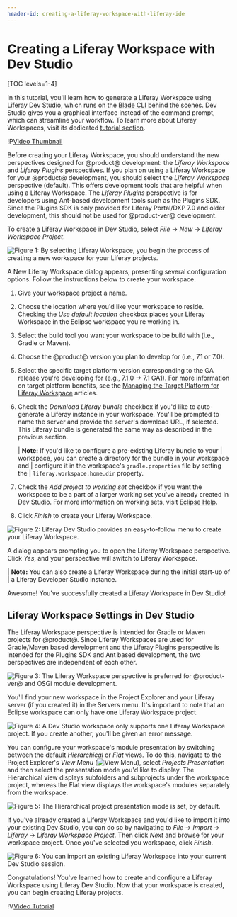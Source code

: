 ```yaml
---
header-id: creating-a-liferay-workspace-with-liferay-ide
---
```


# Creating a Liferay Workspace with Dev Studio

[TOC levels=1-4]

In this tutorial, you'll learn how to generate a Liferay Workspace using Liferay
Dev Studio, which runs on the
[Blade CLI](/docs/7-1/tutorials/-/knowledge_base/t/blade-cli) behind the
scenes. Dev Studio gives you a graphical interface instead of the command
prompt, which can streamline your workflow. To learn more about Liferay
Workspaces, visit its dedicated
[tutorial section](/docs/7-1/tutorials/-/knowledge_base/t/liferay-workspace).

<div class="video-thumbnail"></div>

!P[Video Thumbnail](https://portal.liferay.dev/documents/113763090/113919826/vid-ide-thumbnail.png)

Before creating your Liferay Workspace, you should understand the new
perspectives designed for @product@ development: the *Liferay Workspace* and
*Liferay Plugins* perspectives. If you plan on using a Liferay Workspace for
your @product@ development, you should select the *Liferay Workspace*
perspective (default). This offers development tools that are helpful when using
a Liferay Workspace. The *Liferay Plugins* perspective is for developers using
Ant-based development tools such as the Plugins SDK. Since the Plugins SDK is
only provided for Liferay Portal/DXP 7.0 and older development, this should not
be used for @product-ver@ development.

To create a Liferay Workspace in Dev Studio, select *File* &rarr; *New* &rarr;
*Liferay Workspace Project*.

![Figure 1: By selecting *Liferay Workspace*, you begin the process of creating a new workspace for your Liferay projects.](../../../images/selecting-liferay-workspace.png)

A New Liferay Workspace dialog appears, presenting several configuration
options. Follow the instructions below to create your workspace.

1. Give your workspace project a name. 

2. Choose the location where you'd like your workspace to reside. Checking the
   *Use default location* checkbox places your Liferay Workspace in the Eclipse
   workspace you're working in.

3.  Select the build tool you want your workspace to be build with (i.e., Gradle
    or Maven).

4.  Choose the @product@ version you plan to develop for (i.e., 7.1 or 7.0).

5.  Select the specific target platform version corresponding to the GA release
    you're developing for (e.g., 7.1.0 &rarr; 7.1 GA1). For more information on
    target platform benefits, see the 
    [Managing the Target Platform for Liferay Workspace](/docs/7-1/tutorials/-/knowledge_base/t/managing-the-target-platform-for-liferay-workspace)
    articles.

6. Check the *Download Liferay bundle* checkbox if you'd like to auto-generate a
   Liferay instance in your workspace. You'll be prompted to name the server and
   provide the server's download URL, if selected. This Liferay bundle is
   generated the same way as described in the previous section.

    | **Note:** If you'd like to configure a pre-existing Liferay bundle to your
    | workspace, you can create a directory for the bundle in your workspace and
    | configure it in the workspace's `gradle.properties` file by setting the
    | `liferay.workspace.home.dir` property.

7.  Check the *Add project to working set* checkbox if you want the workspace
    to be a part of a larger working set you've already created in Dev Studio.
    For more information on working sets, visit
    [Eclipse Help](http://help.eclipse.org/mars/index.jsp?topic=%2Forg.eclipse.platform.doc.user%2Fconcepts%2Fcworkset.htm).

8.  Click *Finish* to create your Liferay Workspace.

![Figure 2: Liferay Dev Studio provides an easy-to-follow menu to create your Liferay Workspace.](../../../images/new-workspace-menu.png)

A dialog appears prompting you to open the Liferay Workspace perspective.
Click *Yes*, and your perspective will switch to Liferay Workspace.

| **Note:** You can also create a Liferay Workspace during the initial start-up of
| a Liferay Developer Studio instance.

Awesome! You've successfully created a Liferay Workspace in Dev Studio!

## Liferay Workspace Settings in Dev Studio

The Liferay Workspace perspective is intended for Gradle or Maven projects for
@product@. Since Liferay Workspaces are used for Gradle/Maven based development
and the Liferay Plugins perspective is intended for the Plugins SDK and Ant
based development, the two perspectives are independent of each other.

![Figure 3: The Liferay Workspace perspective is preferred for @product-ver@ and OSGi module development.](../../../images/liferay-workspace-perspective.png)

You'll find your new workspace in the Project Explorer and your Liferay server
(if you created it) in the Servers menu. It's important to note that an Eclipse
workspace can only have one Liferay Workspace project.

![Figure 4: A Dev Studio workspace only supports one Liferay Workspace project. If you create another, you'll be given an error message.](../../../images/liferay-workspace-duplicate.png)

You can configure your workspace's module presentation by switching between the
default *Hierarchical* or *Flat* views. To do this, navigate to the Project
Explorer's *View Menu* (![View Menu](../../../images/icon-ide-view-menu.png)),
select *Projects Presentation* and then select the presentation mode you'd like
to display. The Hierarchical view displays subfolders and subprojects under the
workspace project, whereas the Flat view displays the workspace's modules
separately from the workspace.

![Figure 5: The Hierarchical project presentation mode is set, by default.](../../../images/workspace-presentation.png)

If you've already created a Liferay Workspace and you'd like to import it into
your existing Dev Studio, you can do so by navigating to *File* &rarr; *Import*
&rarr; *Liferay* &rarr; *Liferay Workspace Project*. Then click *Next* and
browse for your workspace project. Once you've selected you workspace, click
*Finish*.

![Figure 6: You can import an existing Liferay Workspace into your current Dev Studio session.](../../../images/liferay-workspace-import.png)

Congratulations! You've learned how to create and configure a Liferay Workspace
using Liferay Dev Studio. Now that your workspace is created, you can begin
creating Liferay projects.

<div class="video-wrapper" data-name="Getting Started with Liferay IDE">
</div>

!V[Video Tutorial](https://portal.liferay.dev/documents/113763090/113919826/getting-started-with-liferay-ide.mp4|https://portal.liferay.dev/documents/113763090/113919826/getting-started-with-liferay-ide.webm)
